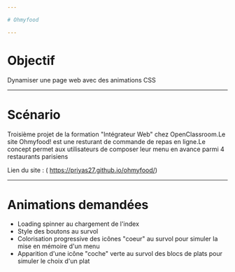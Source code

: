 ```yaml
---

# Ohmyfood

---
```


# Objectif

Dynamiser une page web avec des animations CSS

---
# Scénario

Troisième projet de la formation "Intégrateur Web" chez OpenClassroom.Le site Ohmyfood! est une resturant de commande de repas en ligne.Le concept permet aux utilisateurs de composer leur menu en avance parmi 4 restaurants parisiens

Lien du site : ( https://priyas27.github.io/ohmyfood/)


---

# Animations demandées

* Loading spinner au chargement de l'index
* Style des boutons au survol
* Colorisation progressive des icônes "coeur" au survol pour simuler la mise en mémoire d'un menu
* Apparition d'une icône "coche" verte au survol des blocs de plats pour simuler le choix d'un plat



